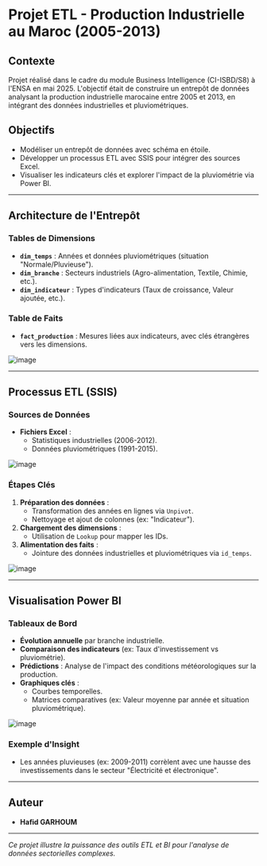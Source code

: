 # Projet ETL - Production Industrielle au Maroc (2005-2013)

## Contexte
Projet réalisé dans le cadre du module Business Intelligence (CI-ISBD/S8) à l'ENSA en mai 2025. L'objectif était de construire un entrepôt de données analysant la production industrielle marocaine entre 2005 et 2013, en intégrant des données industrielles et pluviométriques.

## Objectifs
- Modéliser un entrepôt de données avec schéma en étoile.
- Développer un processus ETL avec SSIS pour intégrer des sources Excel.
- Visualiser les indicateurs clés et explorer l'impact de la pluviométrie via Power BI.

---

## Architecture de l'Entrepôt
### Tables de Dimensions
- **`dim_temps`** : Années et données pluviométriques (situation "Normale/Pluvieuse").
- **`dim_branche`** : Secteurs industriels (Agro-alimentation, Textile, Chimie, etc.).
- **`dim_indicateur`** : Types d'indicateurs (Taux de croissance, Valeur ajoutée, etc.).

### Table de Faits
- **`fact_production`** : Mesures liées aux indicateurs, avec clés étrangères vers les dimensions.

![image](https://github.com/user-attachments/assets/ead40115-ee16-407b-b5aa-9a75435610d4)

---

## Processus ETL (SSIS)
### Sources de Données
- **Fichiers Excel** : 
  - Statistiques industrielles (2006-2012).
  - Données pluviométriques (1991-2015).


![image](https://github.com/user-attachments/assets/f89b17fc-41fa-46dd-ac34-d7c2ef782a42)

### Étapes Clés
1. **Préparation des données** :
   - Transformation des années en lignes via `Unpivot`.
   - Nettoyage et ajout de colonnes (ex: "Indicateur").
2. **Chargement des dimensions** :
   - Utilisation de `Lookup` pour mapper les IDs.
3. **Alimentation des faits** :
   - Jointure des données industrielles et pluviométriques via `id_temps`.

![image](https://github.com/user-attachments/assets/60bb4eb3-338f-4dd1-85c6-4b79b87a0cbf)


---

## Visualisation Power BI
### Tableaux de Bord
- **Évolution annuelle** par branche industrielle.
- **Comparaison des indicateurs** (ex: Taux d'investissement vs pluviométrie).
- **Prédictions** : Analyse de l'impact des conditions météorologiques sur la production.
- **Graphiques clés** :
  - Courbes temporelles.
  - Matrices comparatives (ex: Valeur moyenne par année et situation pluviométrique).

![image](https://github.com/user-attachments/assets/dd446ff9-106e-4e1b-ae5b-12fe81739196)


### Exemple d'Insight
- Les années pluvieuses (ex: 2009-2011) corrèlent avec une hausse des investissements dans le secteur "Électricité et électronique".

---

## Auteur
- **Hafid GARHOUM** 

---

*Ce projet illustre la puissance des outils ETL et BI pour l'analyse de données sectorielles complexes.*
